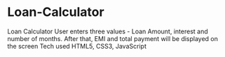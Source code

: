 # Loan-Calculator
Loan Calculator
User enters three values - Loan Amount, interest and number of months. After that, EMI and total payment will be displayed on the screen
Tech used
HTML5, CSS3, JavaScript
